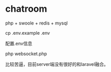 # chatroom
php + swoole + redis + mysql

cp .env.example .env

配置.env信息

php websocket.php

比较苦逼，目前server端没有很好的和laravel融合。